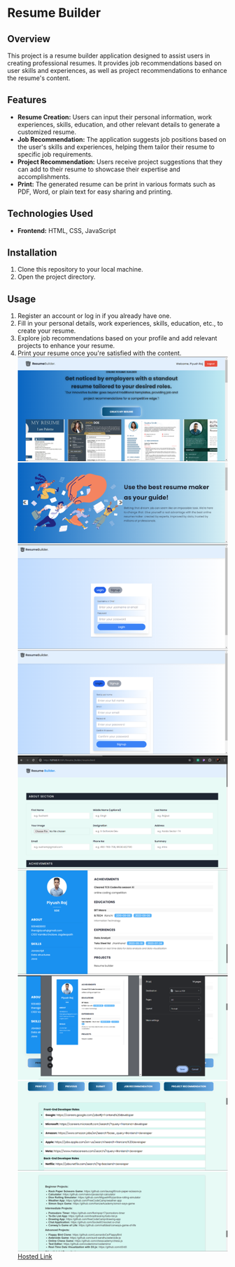 # Resume Builder

## Overview
This project is a resume builder application designed to assist users in creating professional resumes. It provides job recommendations based on user skills and experiences, as well as project recommendations to enhance the resume's content.

## Features
- **Resume Creation:** Users can input their personal information, work experiences, skills, education, and other relevant details to generate a customized resume.
- **Job Recommendation:** The application suggests job positions based on the user's skills and experiences, helping them tailor their resume to specific job requirements.
- **Project Recommendation:** Users receive project suggestions that they can add to their resume to showcase their expertise and accomplishments.
- **Print:** The generated resume can be print in various formats such as PDF, Word, or plain text for easy sharing and printing.

## Technologies Used
- **Frontend:** HTML, CSS, JavaScript
## Installation
1. Clone this repository to your local machine.
2. Open the project directory.

## Usage
1. Register an account or log in if you already have one.
2. Fill in your personal details, work experiences, skills, education, etc., to create your resume.
3. Explore job recommendations based on your profile and add relevant projects to enhance your resume.
4. Print your resume once you're satisfied with the content.
![image](https://github.com/ELIXIRPOISON/Resume-Builder_Geekathon/blob/main/Readme-Assets/Landing-Page.png)
![image](https://github.com/ELIXIRPOISON/Resume-Builder_Geekathon/blob/main/Readme-Assets/Courousel.png)
![image](https://github.com/ELIXIRPOISON/Resume-Builder_Geekathon/blob/main/Readme-Assets/Login.png)
![image](https://github.com/ELIXIRPOISON/Resume-Builder_Geekathon/blob/main/Readme-Assets/SignUp.png)
![image](https://github.com/ELIXIRPOISON/Resume-Builder_Geekathon/blob/main/Readme-Assets/Form.png)
![image](https://github.com/ELIXIRPOISON/Resume-Builder_Geekathon/blob/main/Readme-Assets/Resume-preview.png)
![image](https://github.com/ELIXIRPOISON/Resume-Builder_Geekathon/blob/main/Readme-Assets/CvPrint-Section.png)
![image](https://github.com/ELIXIRPOISON/Resume-Builder_Geekathon/blob/main/Readme-Assets/Job-Recomendation.png)
![image](https://github.com/ELIXIRPOISON/Resume-Builder_Geekathon/blob/main/Readme-Assets/Project-Recomendation.png)
[Hosted Link](https://elixirpoison.github.io/Resume-Builder_Geekathon/Resume_Builder/index.html?authuser=3)






